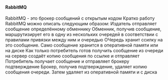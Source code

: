 #### RabbitMQ
RabbitMQ - это брокер сообщений с открытым кодом
Кратко работу RabbitMQ можно описать следующим образом:
Издатель отправляет сообщение определённому обменнику
Обменник, получив сообщение, маршрутизирует его в одну из нескольких очередей в соответствии с правилами привязки между ним и очередью
ОЧередь хранит ссилку на это сообщение. Само сообщение хранится в оперативной памяти или на диске
Как только потребитель готов получить сообщение из очереди на сервер создаёт копию сообщения по ссылке и отправляет
Потребитель получает сообщение и отправляет брокеру подтверждение
Брокер, получив подтверждение, удаляет копию сообщения очереди. Затем удаляет из оперативной памяти и с диска
